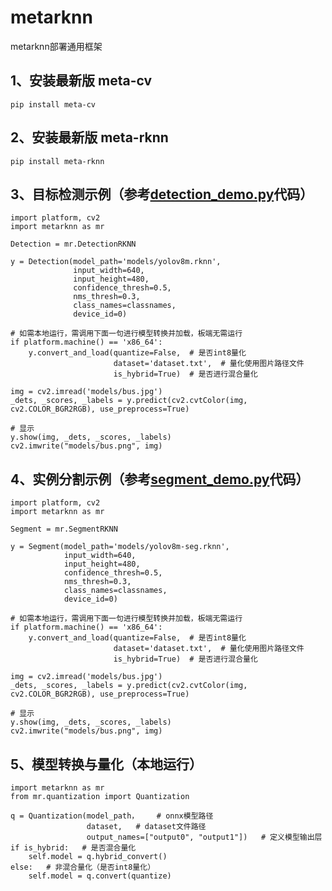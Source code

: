 # metarknn

metarknn部署通用框架

## 1、安装最新版 meta-cv

    pip install meta-cv

## 2、安装最新版 meta-rknn

    pip install meta-rknn

## 3、目标检测示例（参考[detection_demo.py](detection_demo.py)代码）

    import platform, cv2
    import metarknn as mr

    Detection = mr.DetectionRKNN

    y = Detection(model_path='models/yolov8m.rknn',
                  input_width=640,
                  input_height=480,
                  confidence_thresh=0.5,
                  nms_thresh=0.3,
                  class_names=classnames,
                  device_id=0)

    # 如需本地运行，需调用下面一句进行模型转换并加载，板端无需运行
    if platform.machine() == 'x86_64':
        y.convert_and_load(quantize=False,  # 是否int8量化
                           dataset='dataset.txt',  # 量化使用图片路径文件
                           is_hybrid=True)  # 是否进行混合量化
    
    img = cv2.imread('models/bus.jpg')
    _dets, _scores, _labels = y.predict(cv2.cvtColor(img, cv2.COLOR_BGR2RGB), use_preprocess=True)
    
    # 显示
    y.show(img, _dets, _scores, _labels)
    cv2.imwrite("models/bus.png", img)

## 4、实例分割示例（参考[segment_demo.py](segment_demo.py)代码）

    import platform, cv2
    import metarknn as mr

    Segment = mr.SegmentRKNN

    y = Segment(model_path='models/yolov8m-seg.rknn',
                input_width=640,
                input_height=480,
                confidence_thresh=0.5,
                nms_thresh=0.3,
                class_names=classnames,
                device_id=0)

    # 如需本地运行，需调用下面一句进行模型转换并加载，板端无需运行
    if platform.machine() == 'x86_64':
        y.convert_and_load(quantize=False,  # 是否int8量化
                           dataset='dataset.txt',  # 量化使用图片路径文件
                           is_hybrid=True)  # 是否进行混合量化
    
    img = cv2.imread('models/bus.jpg')
    _dets, _scores, _labels = y.predict(cv2.cvtColor(img, cv2.COLOR_BGR2RGB), use_preprocess=True)
    
    # 显示
    y.show(img, _dets, _scores, _labels)
    cv2.imwrite("models/bus.png", img)

## 5、模型转换与量化（本地运行）

    import metarknn as mr
    from mr.quantization import Quantization

    q = Quantization(model_path，    # onnx模型路径
                     dataset,   # dataset文件路径
                     output_names=["output0", "output1"])   # 定义模型输出层
    if is_hybrid:   # 是否混合量化
        self.model = q.hybrid_convert()
    else:   # 非混合量化（是否int8量化）
        self.model = q.convert(quantize)
